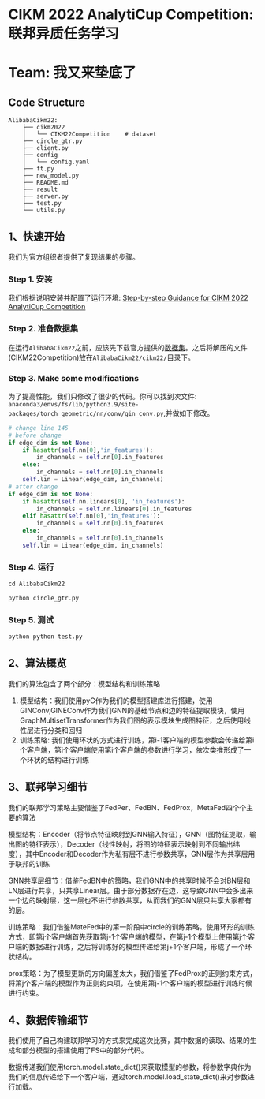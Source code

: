 # CIKM 2022 AnalytiCup Competition: 联邦异质任务学习

# Team: 我又来垫底了

## Code Structure
~~~
AlibabaCikm22:
    ├── cikm2022
    │   └── CIKM22Competition    # dataset
    ├── circle_gtr.py
    ├── client.py
    ├── config
    │   └── config.yaml
    ├── ft.py
    ├── new_model.py
    ├── README.md
    ├── result
    ├── server.py
    ├── test.py
    └── utils.py
~~~

## 1、快速开始
我们为官方组织者提供了复现结果的步骤。

### Step 1. 安装
我们根据说明安装并配置了运行环境: [Step-by-step Guidance for CIKM 2022 AnalytiCup Competition](https://tianchi.aliyun.com/forum/postDetail?spm=5176.12586969.0.0.47943ab4wXx3Ts&postId=402279)

### Step 2. 准备数据集
在运行`AlibabaCikm22`之前，应该先下载官方提供的[数据集](https://tianchi.aliyun.com/competition/entrance/532008/information)。之后将解压的文件(CIKM22Competition)放在`AlibabaCikm22/cikm22/`目录下。

### Step 3. Make some modifications
为了提高性能，我们只修改了很少的代码。你可以找到次文件: `anaconda3/envs/fs/lib/python3.9/site-packages/torch_geometric/nn/conv/gin_conv.py`,并做如下修改。
~~~python
# change line 145
# before change
if edge_dim is not None:
    if hasattr(self.nn[0],'in_features'):
        in_channels = self.nn[0].in_features
    else:
        in_channels = self.nn[0].in_channels
    self.lin = Linear(edge_dim, in_channels)
# after change
if edge_dim is not None:
    if hasattr(self.nn.linears[0], 'in_features'):
        in_channels = self.nn.linears[0].in_features
    elif hasattr(self.nn[0],'in_features'):
        in_channels = self.nn[0].in_features
    else:
        in_channels = self.nn[0].in_channels
    self.lin = Linear(edge_dim, in_channels)
~~~

### Step 4. 运行
~~~ python
cd AlibabaCikm22

python circle_gtr.py
~~~

### Step 5. 测试
~~~ python
python python test.py 
~~~

## 2、算法概览
我们的算法包含了两个部分：模型结构和训练策略
1. 模型结构：我们使用pyG作为我们的模型搭建库进行搭建，使用GINConv,GINEConv作为我们GNN的基础节点和边的特征提取模块，使用GraphMultisetTransformer作为我们图的表示模块生成图特征，之后使用线性层进行分类和回归
2. 训练策略: 我们使用环状的方式进行训练，第i-1客户端的模型参数会传递给第i个客户端，第i个客户端使用第i个客户端的参数进行学习，依次类推形成了一个环状的结构进行训练

## 3、联邦学习细节
我们的联邦学习策略主要借鉴了FedPer、FedBN、FedProx，MetaFed四个个主要的算法

模型结构：Encoder（将节点特征映射到GNN输入特征），GNN（图特征提取，输出图的特征表示），Decoder（线性映射，将图的特征表示映射到不同输出纬度），其中Encoder和Decoder作为私有层不进行参数共享，GNN层作为共享层用于联邦的训练

GNN共享层细节：借鉴FedBN中的策略，我们GNN中的共享时候不会对BN层和LN层进行共享，只共享Linear层。由于部分数据存在边，这导致GNN中会多出来一个边的映射层，这一层也不进行参数共享，从而我们的GNN层只共享大家都有的层。

训练策略：我们借鉴MateFed中的第一阶段中circle的训练策略，使用环形的训练方式，即第j个客户端首先获取第j-1个客户端的模型，在第j-1个模型上使用第j个客户端的数据进行训练，之后将训练好的模型传递给第j+1个客户端，形成了一个环状结构。

prox策略：为了模型更新的方向偏差太大，我们借鉴了FedProx的正则约束方式，将第j个客户端的模型作为正则约束项，在使用第j-1个客户端的模型进行训练时候进行约束。

## 4、数据传输细节
我们使用了自己构建联邦学习的方式来完成这次比赛，其中数据的读取、结果的生成和部分模型的搭建使用了FS中的部分代码。

数据传递我们使用torch.model.state_dict()来获取模型的参数，将参数字典作为我们的信息传递给下一个客户端，通过torch.model.load_state_dict()来对参数进行加载。
